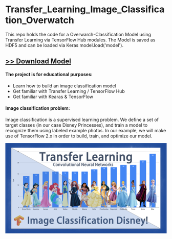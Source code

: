# Transfer_Learning_Image_Classification_Overwatch

This repo holds the code for a Overwarch-Classification Model using Transfer Learning via TensorFlow Hub modules.
The Model is saved as HDF5 and can be loaded via Keras model.load('model'). 

## [>> Download Model](https://storage.googleapis.com/epicml_public_bucket/01_ml_models/05_overwatch_model/overwatch_model.h5 "Overwatch Model")

#### The project is for educational purposes: 
- Learn how to build an image classification model
- Get familiar with Transfer Learning / TensorFlow Hub 
- Get familiar with Kearas & TensorFlow 

#### Image classification problem:
Image classification is a supervised learning problem. We define a set of target classes (in our case Disney Princesses), and train a model to recognize them using labeled example photos. In our example, we will make use of TensorFlow 2.x in order to build, train, and optimize our model.

![alt text](https://github.com/cassini-chris/Transfer-Learning-Image-Classification_Disney/blob/main/_GITHUB/readme/images/background.png?raw=true)
